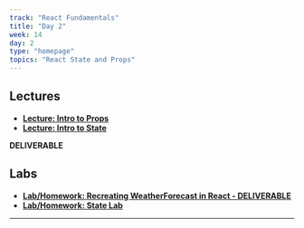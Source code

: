 ```yaml
---
track: "React Fundamentals"
title: "Day 2"
week: 14
day: 2
type: "homepage"
topics: "React State and Props"
---
```


## Lectures
- [**Lecture: Intro to Props**](/react-fundamentals/week-14/day-2/lecture/passing-props)
- [**Lecture: Intro to State**](/react-fundamentals/week-14/day-2/lecture/intro-to-state)

**DELIVERABLE**
## Labs
- [**Lab/Homework: Recreating WeatherForecast in React - DELIVERABLE**](/react-fundamentals/week-14/day-2/lab/props-lab)
- [**Lab/Homework: State Lab**](/react-fundamentals/week-14/day-2/lab/state-lab)


<!-- topics: "Forms in React - Controlled & Uncontrolled" -->
---

 